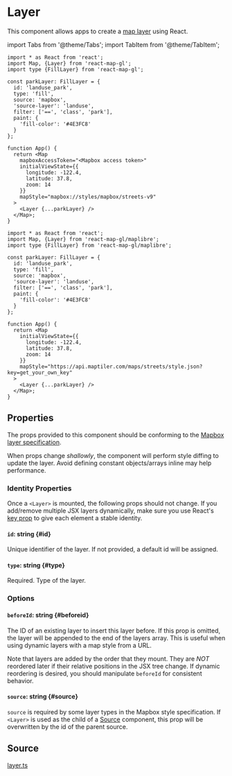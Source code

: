 # Layer

This component allows apps to create a [map layer](https://docs.mapbox.com/mapbox-gl-js/style-spec/#layers) using React.

import Tabs from '@theme/Tabs';
import TabItem from '@theme/TabItem';

<Tabs groupId="map-library">
  <TabItem value="mapbox" label="Mapbox">

```tsx
import * as React from 'react';
import Map, {Layer} from 'react-map-gl';
import type {FillLayer} from 'react-map-gl';

const parkLayer: FillLayer = {
  id: 'landuse_park',
  type: 'fill',
  source: 'mapbox',
  'source-layer': 'landuse',
  filter: ['==', 'class', 'park'],
  paint: {
    'fill-color': '#4E3FC8'
  }
};

function App() {
  return <Map
    mapboxAccessToken="<Mapbox access token>"
    initialViewState={{
      longitude: -122.4,
      latitude: 37.8,
      zoom: 14
    }}
    mapStyle="mapbox://styles/mapbox/streets-v9"
  >
    <Layer {...parkLayer} />
  </Map>;
}
```

  </TabItem>
  <TabItem value="maplibre" label="Maplibre">


```tsx
import * as React from 'react';
import Map, {Layer} from 'react-map-gl/maplibre';
import type {FillLayer} from 'react-map-gl/maplibre';

const parkLayer: FillLayer = {
  id: 'landuse_park',
  type: 'fill',
  source: 'mapbox',
  'source-layer': 'landuse',
  filter: ['==', 'class', 'park'],
  paint: {
    'fill-color': '#4E3FC8'
  }
};

function App() {
  return <Map
    initialViewState={{
      longitude: -122.4,
      latitude: 37.8,
      zoom: 14
    }}
    mapStyle="https://api.maptiler.com/maps/streets/style.json?key=get_your_own_key"
  >
    <Layer {...parkLayer} />
  </Map>;
}
```

  </TabItem>
</Tabs>

## Properties

The props provided to this component should be conforming to the [Mapbox layer specification](https://docs.mapbox.com/mapbox-gl-js/style-spec/#layers).

When props change *shallowly*, the component will perform style diffing to update the layer. Avoid defining constant objects/arrays inline may help performance.

### Identity Properties

Once a `<Layer>` is mounted, the following props should not change. If you add/remove multiple JSX layers dynamically, make sure you use React's [key prop](https://reactjs.org/docs/lists-and-keys.html#keys) to give each element a stable identity.

#### `id`: string {#id}

Unique identifier of the layer. If not provided, a default id will be assigned.

#### `type`: string {#type}

Required. Type of the layer.

### Options

#### `beforeId`: string {#beforeid}

The ID of an existing layer to insert this layer before. If this prop is omitted, the layer will be appended to the end of the layers array. This is useful when using dynamic layers with a map style from a URL.

Note that layers are added by the order that they mount. They are *NOT* reordered later if their relative positions in the JSX tree change. If dynamic reordering is desired, you should manipulate `beforeId` for consistent behavior.

#### `source`: string {#source}

`source` is required by some layer types in the Mapbox style specification. If `<Layer>` is used as the child of a [Source](./source.md) component, this prop will be overwritten by the id of the parent source.


## Source

[layer.ts](https://github.com/visgl/react-map-gl/tree/7.1-release/src/components/layer.ts)
